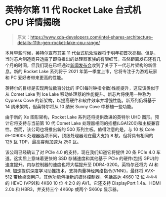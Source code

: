 # 英特尔第 11 代 Rocket Lake 台式机 CPU 详情揭晓

> 原文：<https://www.xda-developers.com/intel-shares-architecture-details-11th-gen-rocket-lake-cpu-range/>

本月早些时候，英特尔宣布其第 11 代台式机处理器将于明年初首次亮相。但是，当时芯片制造商只透露了即将推出的处理器家族的有限细节。虽然距离发布还有几个月的时间，但我们现在已经通过[新闻发布会](https://newsroom.intel.com/news/intels-11th-gen-processor-rocket-lake-s-architecture-detailed/#gs.jge6tc)收到了关于下一代芯片架构的新信息。新的 Rocket Lake 系列将于 2021 年第一季度上市，它将专注于为游戏玩家和 PC 爱好者带来更高的性能。

英特尔的目标是实现两位数百分比的 IPC(每时钟指令数)性能提升，这应该类似于从 Comet Lake 到 Ice Lake 移动处理器的性能提升。新芯片将使用一种称为 Cypress Cove 的新架构，以提高硬件和软件效率并增强性能。新系列仍将基于 14 纳米架构，但英特尔将从 10 纳米 Sunny Cove 中移植一些功能。

由于新的 Xe 图形架构，Rocket Lake 系列还将提供改进的英特尔 UHD 图形。预计它将支持与当前第 10 代 Comet Lake 处理器相同的插槽(LGA1200)和主板兼容性。然而，该公司也将推出新的 500 系列主板。值得注意的是，与 10 核 Core i9-10900k 处理器选项不同，顶级处理器现在最大支持 8 核，但将具有相同的 125 瓦 TDP，最高睿频加速为 250 瓦。

该公司已经确认了对 PCIe 4.0 的支持，现在我们知道它将提供 20 条 PCIe 4.0 车道。这实质上意味着更快的 SSD 存储速度和其他基于 PCIe 的硬件(包括 GPU)的速度提升。内存控制器的速度也将大幅提升至 DDR4-3200。英特尔还将为 AI 和 ML 加速提供深度学习助推技术，支持向量神经网络指令(VNNI)，最终将 AVX-512 带给桌面用户。其他功能包括新的媒体控制器，包括高达 4K60 12 位 4:4:4 的 HEVC (VP9)和 4K60 10 位 4:2:0 的 AV1。它还支持 DisplayPort 1.4a、HDMI 2.0b 和 HBR3，并支持三个 4K60p 或两个 5K60p 显示器。